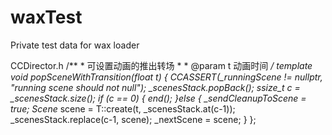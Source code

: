 # waxTest
Private test  data for wax loader

CCDirector.h
/**
     *  可设置动画的推出转场
     *
     *  @param t 动画时间
     */
    template <class T>
    void popSceneWithTransition(float t)
    {
        CCASSERT(_runningScene != nullptr, "running scene should not null");
        _scenesStack.popBack();
        ssize_t c = _scenesStack.size();
        if (c == 0) {
            end();
        }else
        {
            _sendCleanupToScene = true;
            Scene* scene = T::create(t, _scenesStack.at(c-1));
            _scenesStack.replace(c-1, scene);
            _nextScene = scene;
        }
    };
